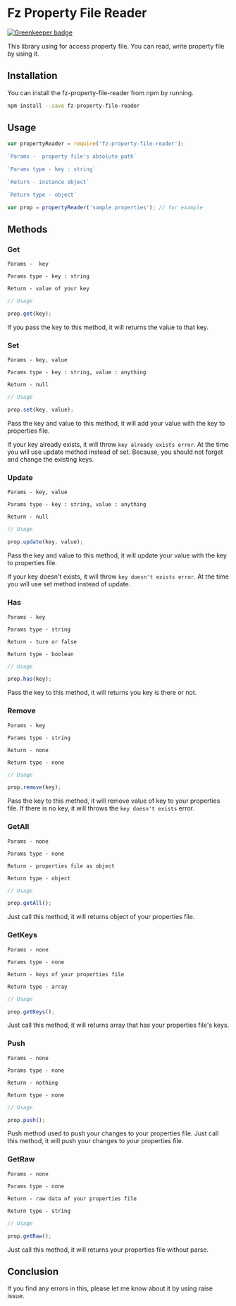 Fz Property File Reader
=======================

[![Greenkeeper badge](https://badges.greenkeeper.io/Vasikaran/fz-property-file-reader.svg)](https://greenkeeper.io/)

This library using for access property file. You can read, write property file by using it.

## Installation

You can install the fz-property-file-reader from npm by running.    

```sh
npm install --save fz-property-file-reader
```

## Usage

```js
var propertyReader = require('fz-property-file-reader');

`Params -  property file's absolute path`

`Params type - key : string`

`Return - instance object`

`Return type - object`

var prop = propertyReader('sample.properties'); // for example
```

## Methods

### Get
`Params -  key `

`Params type - key : string`

`Return - value of your key`

```js
// Usage

prop.get(key);
```

If you pass the key to this method, it will returns the value to that key.

### Set

`Params - key, value`

`Params type - key : string, value : anything`

`Return - null`

```js
// Usage

prop.set(key, value);
```

Pass the key and value to this method, it will add your value with the key to properties file.

If your key already exists, it will throw `key already exists error`. At the time you will use update method instead of set. Because, you should not forget and change the existing keys.

### Update

`Params - key, value`

`Params type - key : string, value : anything`

`Return - null`

```js
// Usage

prop.update(key, value);
```

Pass the key and value to this method, it will update your value with the key to properties file.

If your key doesn't exists, it will throw `key doesn't exists error`. At the time you will use set method instead of update.

### Has

`Params - key`

`Params type - string`

`Return - ture or false`

`Return type - boolean`

```js
// Usage

prop.has(key);
```

Pass the key to this method, it will returns you key is there or not.

### Remove

`Params - key`

`Params type - string`

`Return - none`

`Return type - none`

```js
// Usage

prop.remove(key);
```

Pass the key to this method, it will remove value of key to your properties file. If there is no key, it will throws the `key doesn't exists` error.

### GetAll

`Params - none`

`Params type - none`

`Return - properties file as object`

`Return type - object`

```js
// Usage

prop.getAll();
```

Just call this method, it will returns object of your properties file.

### GetKeys

`Params - none`

`Params type - none`

`Return - keys of your properties file`

`Return type - array`

```js
// Usage

prop.getKeys();
```

Just call this method, it will returns array that has your properties file's keys.

### Push

`Params - none`

`Params type - none`

`Return - nothing`

`Return type - none`

```js
// Usage

prop.push();
```

Push method used to push your changes to your properties file. Just call this method, it will push your changes to your properties file.

### GetRaw

`Params - none`

`Params type - none`

`Return - raw data of your properties file`

`Return type - string`

```js
// Usage

prop.getRaw();
```

Just call this method, it will returns your properties file without parse.

## Conclusion

If you find any errors in this, please let me know about it by using raise issue.
